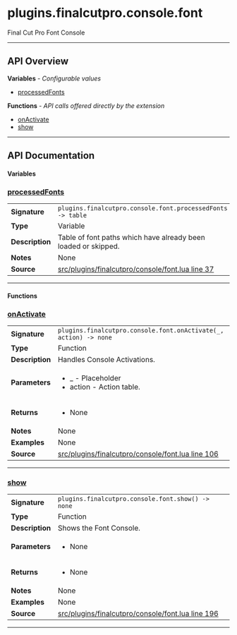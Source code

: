 # plugins.finalcutpro.console.font

Final Cut Pro Font Console

---

## API Overview
**Variables** - _Configurable values_
 * [processedFonts](#processedfonts)

**Functions** - _API calls offered directly by the extension_
 * [onActivate](#onactivate)
 * [show](#show)


---

## API Documentation

#### Variables


### [processedFonts](#processedfonts)

|                                             |                                                                                     |
| --------------------------------------------|-------------------------------------------------------------------------------------|
| **Signature**                               | `plugins.finalcutpro.console.font.processedFonts -> table`                                                                    |
| **Type**                                    | Variable                                                                     |
| **Description**                             | Table of font paths which have already been loaded or skipped.                                                                     |
| **Notes**                                   | None |
| **Source**                                  | [src/plugins/finalcutpro/console/font.lua line 37](https://github.com/CommandPost/CommandPost/blob/develop/src/plugins/finalcutpro/console/font.lua#L37) |

---

#### Functions


### [onActivate](#onactivate)

|                                             |                                                                                     |
| --------------------------------------------|-------------------------------------------------------------------------------------|
| **Signature**                               | `plugins.finalcutpro.console.font.onActivate(_, action) -> none`                                                                    |
| **Type**                                    | Function                                                                     |
| **Description**                             | Handles Console Activations.                                                                     |
| **Parameters**                              | <ul><li>_ - Placeholder</li><li>action - Action table.</li></ul> |
| **Returns**                                 | <ul><li>None</li></ul>          |
| **Notes**                                   | None |
| **Examples**                                | None |
| **Source**                                  | [src/plugins/finalcutpro/console/font.lua line 106](https://github.com/CommandPost/CommandPost/blob/develop/src/plugins/finalcutpro/console/font.lua#L106) |

---


### [show](#show)

|                                             |                                                                                     |
| --------------------------------------------|-------------------------------------------------------------------------------------|
| **Signature**                               | `plugins.finalcutpro.console.font.show() -> none`                                                                    |
| **Type**                                    | Function                                                                     |
| **Description**                             | Shows the Font Console.                                                                     |
| **Parameters**                              | <ul><li>None</li></ul> |
| **Returns**                                 | <ul><li>None</li></ul>          |
| **Notes**                                   | None |
| **Examples**                                | None |
| **Source**                                  | [src/plugins/finalcutpro/console/font.lua line 196](https://github.com/CommandPost/CommandPost/blob/develop/src/plugins/finalcutpro/console/font.lua#L196) |

---

